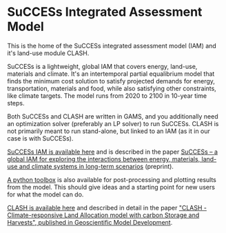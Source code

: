 # SuCCESs Integrated Assessment Model 

<!--

**Here are some ideas to get you started:**

🙋‍♀️ A short introduction - what is your organization all about?
🌈 Contribution guidelines - how can the community get involved?
👩‍💻 Useful resources - where can the community find your docs? Is there anything else the community should know?
🍿 Fun facts - what does your team eat for breakfast?
🧙 Remember, you can do mighty things with the power of [Markdown](https://docs.github.com/github/writing-on-github/getting-started-with-writing-and-formatting-on-github/basic-writing-and-formatting-syntax)
-->

This is the home of the SuCCESs integrated assessment model (IAM) and it's land-use module CLASH.

SuCCESs is a lightweight, global IAM that covers energy, land-use, materials and climate. It's an intertemporal partial equalibrium model that finds the minimum cost solution to satisfy projected demands for energy, transportation, materials and food, while also satisfying other constraints, like climate targets. The model runs from 2020 to 2100 in 10-year time steps.

Both SuCCESs and CLASH are written in GAMS, and you additionally need an optimization solver (preferably an LP solver) to run SuCCESs. CLASH is not primarily meant to run stand-alone, but linked to an IAM (as it in our case is with SuCCESs).

[SuCCESs IAM is available here](https://github.com/SuCCESsIAM/SuCCESsIAM) and is described in the paper [SuCCESs – a global IAM for exploring the interactions between energy, materials, land-use and climate systems in long-term scenarios](https://gmd.copernicus.org/preprints/gmd-2024-196/) (preprint).

[A python toolbox](https://github.com/SuCCESsIAM/SuCCESsIAM-toolbox) is also available for post-processing and plotting results from the model. This should give ideas and a starting point for new users for what the model can do.

[CLASH is available here](https://github.com/SuCCESsIAM/CLASH) and described in detail in the paper ["CLASH - Climate-responsive Land Allocation model with carbon Storage and Harvests", published in Geoscientific Model Development](https://gmd.copernicus.org/articles/17/3041/2024/).

